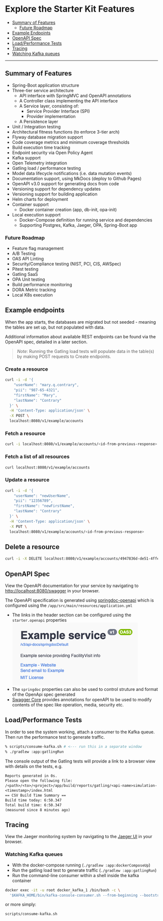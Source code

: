 # Explore the Starter Kit Features

- [Summary of Features](#summary-of-features)
    - [Future Roadmap](#future-roadmap)
- [Example Endpoints](#example-endpoints)
- [OpenAPI Spec](#openapi-spec)
- [Load/Performance Tests](#loadperformance-tests)
- [Tracing](#tracing)
- [Watching Kafka queues](#watching-kafka-queues)

---

## Summary of Features

- Spring-Boot application structure
- Three-tier service architecture
    - API interface with SpringMVC and OpenAPI annotations
    - A Controller class implementing the API interface
    - A Service layer, consisting of:
        - Service Provider Interface (SPI)
        - Provider implementation
    - A Persistence layer
- Unit / Integration testing
- Architectural fitness functions (to enforce 3-tier arch)
- Flyway database migration support
- Code coverage metrics and minimum coverage thresholds
- Build execution time tracking
- Endpoint security via Open Policy Agent
- Kafka support
- Open Telemetry integration
- Gatling load / performance testing
- Model data lifecycle notifications (i.e. data mutation events)
- Documentation support, using MkDocs (deploy to Github Pages)
- OpenAPI v3.0 support for generating docs from code
- Versioning support for dependency updates
- Versioning support for building application
- Helm charts for deployment
- Container support
    - Docker container creation (app, db-init, opa-init)
- Local execution support
    - Docker-Compose definition for running service and dependencies
    - Supporting Postgres, Kafka, Jaeger, OPA, Spring-Boot app

### Future Roadmap

- Feature flag management
- A/B Testing
- OAS API Linting
- Security/Compliance testing (NIST, PCI, CIS, AWSpec)
- Pitest testing
- Gatling SaaS
- OPA Unit testing
- Build performance monitoring
- DORA Metric tracking
- Local K8s execution

## Example endpoints

When the app starts, the databases are migrated but not seeded - meaning the tables are set up, but not populated with data.

Additional information about available REST endpoints can be found via the OpenAPI spec, detailed in a later section.

> *Note*: Running the Gatling load tests will populate data in the table(s) by making POST requests to Create endpoints.

### Create a resource

```bash
curl -i -d '{
    "userName": "mary.q.contrary",
    "pii": "987-65-4321",
    "firstName": "Mary",
    "lastName": "Contrary"
  }' \
  -H 'Content-Type: application/json' \
  -X POST \
  localhost:8080/v1/example/accounts
```

### Fetch a resource

```bash
curl -i localhost:8080/v1/example/accounts/<id-from-previous-response>
```

### Fetch a list of all resources

```bash
curl localhost:8080/v1/example/accounts
```

### Update a resource

```bash
curl -i -d '{
    "userName": "newUserName",
    "pii": "12356789",
    "firstName": "newFirstName",
    "lastName": "Contrary"
  }' \
  -H 'Content-Type: application/json' \
  -X PUT \
  localhost:8080/v1/example/accounts/<id-from-previous-response>
```

## Delete a resource

```bash
curl -i -X DELETE localhost:8080/v1/example/accounts/4947836d-de51-4ffe-b58c-a80a9482d0e1
```

## OpenAPI Spec

View the OpenAPI documentation for your service by navigating to [http://localhost:8080/swagger](http://localhost:8080/swagger) in your browser.

The OpenAPI specification is generated using [springdoc-openapi](https://springdoc.org/) which is configured using the `/app/src/main/resources/application.yml`

- The links in the header section can be configured using the `starter.openapi` properties
  ![Swagger UI Header Data](./images/swagger-ui-header-data.png "Swagger UI Header Data")
- The `springdoc` properties can also be used to control struture and format of the OpenApi spec generated
- [Swagger Core](https://github.com/swagger-api/swagger-core/wiki/Swagger-2.X---Annotations) provides annotations for openAPI to be used to modify contents of the spec like operation, media, security etc.

## Load/Performance Tests

In order to see the system working, attach a consumer to the Kafka queue.
Then run the performance test to generate traffic.

```bash
% scripts/consume-kafka.sh # <--- run this in a separate window
% ./gradlew :app:gatlingRun
```

The console output of the Gatling tests will provide a link to a browser view with details on the tests, e.g.

```text
Reports generated in 0s.
Please open the following file: /<path>/<to>/<project>/app/build/reports/gatling/<api-name>simulation-<timestamp>/index.html
== CSV Build Time Summary ==
Build time today: 6:50.347
Total build time: 6:50.347
(measured since 8 minutes ago)
```

## Tracing

View the Jaeger monitoring system by navigating to the [Jaeger UI](http://localhost:16686/ "Jaeger UI") in your browser.

### Watching Kafka queues

- With the docker-compose running (`./gradlew :app:dockerComposeUp`)
- Run the gatling load test to generate traffic (`./gradlew :app:gatlingRun`)
- Run the command-line consumer within a shell inside the kafka container

```bash
docker exec -it -u root docker_kafka_1 /bin/bash -c \
  '$KAFKA_HOME/bin/kafka-console-consumer.sh --from-beginning --bootstrap-server kafka:9092 --topic=example-entity-lifecycle'
```

or more simply:

```bash
scripts/consume-kafka.sh
```
